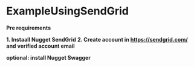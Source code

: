 # ExampleUsingSendGrid

**Pre requirements**

**1. Instaall Nugget SendGrid**
**2. Create account in https://sendgrid.com/ and verified account email**

**optional: install Nugget Swagger**
